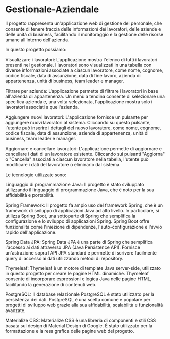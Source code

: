 # Gestionale-Aziendale

Il progetto rappresenta un'applicazione web di gestione del personale, che consente di tenere traccia delle informazioni dei lavoratori, delle aziende e delle unità di business, facilitando il monitoraggio e la gestione delle risorse umane all'interno dell'azienda.

In questo progetto possiamo: 

Visualizzare i lavoratori: L'applicazione mostra l'elenco di tutti i lavoratori presenti nel gestionale. I lavoratori sono visualizzati in una tabella con diverse informazioni associate a ciascun lavoratore, come nome, cognome, codice fiscale, data di assunzione, data di fine lavoro, azienda di appartenenza, unità di business, team leader e manager.

Filtrare per azienda: L'applicazione permette di filtrare i lavoratori in base all'azienda di appartenenza. Un menù a tendina consente di selezionare una specifica azienda e, una volta selezionata, l'applicazione mostra solo i lavoratori associati a quell'azienda.

Aggiungere nuovi lavoratori: L'applicazione fornisce un pulsante per aggiungere nuovi lavoratori al sistema. Cliccando su questo pulsante, l'utente può inserire i dettagli del nuovo lavoratore, come nome, cognome, codice fiscale, data di assunzione, azienda di appartenenza, unità di business, team leader e manager.

Aggiornare e cancellare lavoratori: L'applicazione permette di aggiornare e cancellare i dati di un lavoratore esistente. Cliccando sui pulsanti "Aggiorna" o "Cancella" associati a ciascun lavoratore nella tabella, l'utente può modificare i dati del lavoratore o eliminarlo dal sistema.

Le tecnologie utilizzate sono:

Linguaggio di programmazione Java: Il progetto è stato sviluppato utilizzando il linguaggio di programmazione Java, che è noto per la sua affidabilità e portabilità.

Spring Framework: Il progetto fa ampio uso del framework Spring, che è un framework di sviluppo di applicazioni Java ad alto livello. In particolare, si utilizza Spring Boot, una sottoparte di Spring che semplifica la configurazione e lo sviluppo di applicazioni Spring. Spring Boot offre funzionalità come l'iniezione di dipendenze, l'auto-configurazione e l'avvio rapido dell'applicazione.

Spring Data JPA: Spring Data JPA è una parte di Spring che semplifica l'accesso ai dati attraverso JPA (Java Persistence API). Fornisce un'astrazione sopra l'API JPA standard e permette di scrivere facilmente query di accesso ai dati utilizzando metodi di repository.

Thymeleaf: Thymeleaf è un motore di template Java server-side, utilizzato in questo progetto per creare le pagine HTML dinamiche. Thymeleaf consente di incorporare espressioni e logica Java nelle pagine HTML, facilitando la generazione di contenuti web.

PostgreSQL: Il database relazionale PostgreSQL è stato utilizzato per la persistenza dei dati. PostgreSQL è una scelta comune e popolare per progetti di sviluppo web grazie alla sua affidabilità, scalabilità e funzionalità avanzate.

Materialize CSS: Materialize CSS è una libreria di componenti e stili CSS basata sul design di Material Design di Google. È stato utilizzato per la formattazione e la resa grafica delle pagine web del progetto.
